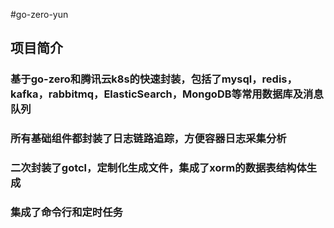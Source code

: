 #go-zero-yun

## 项目简介
### 基于go-zero和腾讯云k8s的快速封装，包括了mysql，redis，kafka，rabbitmq，ElasticSearch，MongoDB等常用数据库及消息队列
### 所有基础组件都封装了日志链路追踪，方便容器日志采集分析
### 二次封装了gotcl，定制化生成文件，集成了xorm的数据表结构体生成
### 集成了命令行和定时任务
